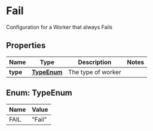 

# Fail

Configuration for a Worker that always Fails

## Properties

| Name | Type | Description | Notes |
|------------ | ------------- | ------------- | -------------|
|**type** | [**TypeEnum**](#TypeEnum) | The type of worker |  |



## Enum: TypeEnum

| Name | Value |
|---- | -----|
| FAIL | &quot;Fail&quot; |



